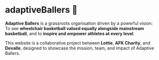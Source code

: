 # adaptiveBallers 🏀

**Adaptive Ballers** is a grassroots organisation driven by a powerful vision:  To see **wheelchair basketball valued equally alongside mainstream basketball**, and to **inspire and empower athletes at every level**.

This website is a collaborative project between **Lottie**, **AFK Charity**, and **Devalle**, designed to showcase the mission, team, and impact of Adaptive Ballers.

